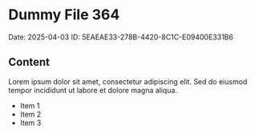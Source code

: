 # Dummy File 364

Date: 2025-04-03
ID: 5EAEAE33-278B-4420-8C1C-E09400E331B6

## Content

Lorem ipsum dolor sit amet, consectetur adipiscing elit.
Sed do eiusmod tempor incididunt ut labore et dolore magna aliqua.

* Item 1
* Item 2
* Item 3


